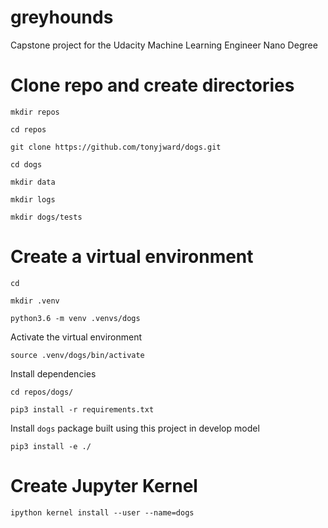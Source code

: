 # greyhounds
Capstone project for the Udacity Machine Learning Engineer Nano Degree

# Clone repo and create directories

`mkdir repos`

`cd repos`

`git clone https://github.com/tonyjward/dogs.git`

`cd dogs`

`mkdir data`

`mkdir logs`

`mkdir dogs/tests`


# Create a virtual environment 

`cd`

`mkdir .venv`

`python3.6 -m venv .venvs/dogs`

Activate the virtual environment

`source .venv/dogs/bin/activate`

Install dependencies 

`cd repos/dogs/`

`pip3 install -r requirements.txt`

Install `dogs` package built using this project in develop model

`pip3 install -e ./`

# Create Jupyter Kernel 
`ipython kernel install --user --name=dogs`
